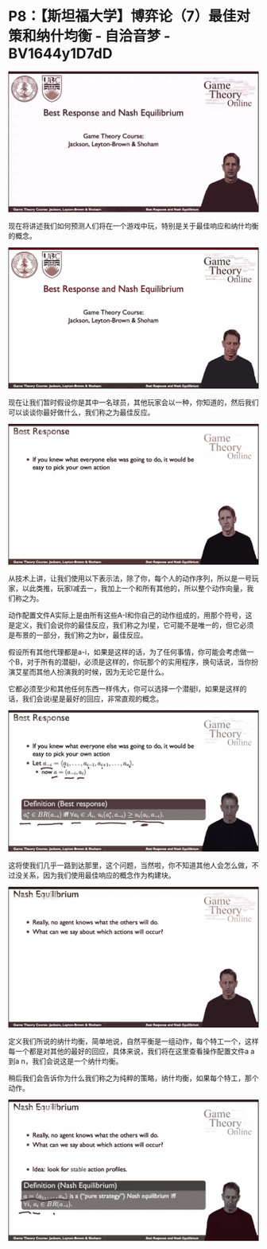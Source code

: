 # P8：【斯坦福大学】博弈论（7）最佳对策和纳什均衡 - 自洽音梦 - BV1644y1D7dD

![](img/5641002ddfdb258f6c78c9c641cefc15_0.png)

现在将讲述我们如何预测人们将在一个游戏中玩，特别是关于最佳响应和纳什均衡的概念。

![](img/5641002ddfdb258f6c78c9c641cefc15_2.png)

现在让我们暂时假设你是其中一名球员，其他玩家会以一种，你知道的，然后我们可以谈谈你最好做什么，我们称之为最佳反应。



![](img/5641002ddfdb258f6c78c9c641cefc15_4.png)

从技术上讲，让我们使用以下表示法，除了你，每个人的动作序列，所以是一号玩家，以此类推，玩家I减去一，我加上一个和所有其他的，所以整个动作向量，我们称之为。

动作配置文件A实际上是由所有这些A-I和你自己的动作组成的，用那个符号，这是定义，我们会说你的最佳反应，我们称之为I星，它可能不是唯一的，但它必须是布景的一部分，我们称之为br，最佳反应。

假设所有其他代理都是a-i，如果是这样的话，为了任何事情，你可能会考虑做一个B，对于所有的潜艇I，必须是这样的，你玩那个的实用程序，换句话说，当你扮演艾星而其他人扮演我的时候，因为无论它是什么。

它都必须至少和其他任何东西一样伟大，你可以选择一个潜艇I，如果是这样的话，我们会说i星是最好的回应，非常直观的概念。



![](img/5641002ddfdb258f6c78c9c641cefc15_6.png)

这将使我们几乎一路到达那里，这个问题，当然啦，你不知道其他人会怎么做，不过没关系，因为我们使用最佳响应的概念作为构建块。



![](img/5641002ddfdb258f6c78c9c641cefc15_8.png)

定义我们所说的纳什均衡，简单地说，自然平衡是一组动作，每个特工一个，这样每一个都是对其他的最好的回应，具体来说，我们将在这里查看操作配置文件a a到a n，我们会说这是一个纳什均衡。

稍后我们会告诉你为什么我们称之为纯粹的策略，纳什均衡，如果每个特工，那个动作。

![](img/5641002ddfdb258f6c78c9c641cefc15_10.png)